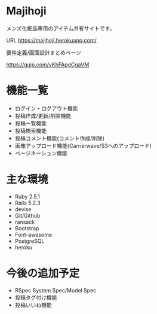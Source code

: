 # Majihoji

メンズ化粧品専用のアイテム共有サイトです。

URL https://majihoji.herokuapp.com/

要件定義/画面設計まとめページ

https://quip.com/yKhFApgCgaVM



# 機能一覧

* ログイン・ログアウト機能
* 投稿作成/更新/削除機能
* 投稿一覧機能
* 投稿検索機能
* 投稿コメント機能(コメント作成/削除)
* 画像アップロード機能(Carrierwave/S3へのアップロード)
* ページネーション機能

# 主な環境

* Ruby 2.5.1
* Rails 5.2.3
* devise
* Git/Github
* ransack
* Bootstrap
* Font-awesome
* PostgreSQL
* heroku


# 今後の追加予定

* RSpec System Spec/Model Spec
* 投稿タグ付け機能
* 投稿いいね機能